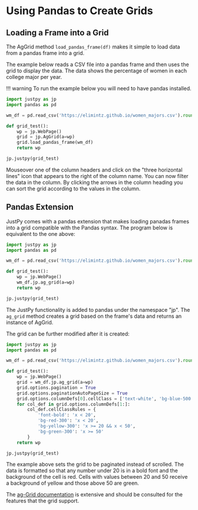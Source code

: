 # Using Pandas to Create Grids

## Loading a Frame into a Grid

The AgGrid method `load_pandas_frame(df)` makes it simple to load data from a pandas frame into a grid.

The example below reads a CSV file into a pandas frame and then uses the grid to display the data. The data shows the percentage of women in each college major per year.

!!! warning
    To run the example below you will need to have pandas installed.

```python
import justpy as jp
import pandas as pd

wm_df = pd.read_csv('https://elimintz.github.io/women_majors.csv').round(2)

def grid_test():
    wp = jp.WebPage()
    grid = jp.AgGrid(a=wp)
    grid.load_pandas_frame(wm_df)
    return wp

jp.justpy(grid_test)
```

Mouseover one of the column headers and click on the "three horizontal lines" <i class="fas fa-bars"></i> icon that appears to the right of the column name. You can now filter the data in the column. By clicking the arrows in the column heading you can sort the grid according to the values in the column.

## Pandas Extension

JustPy comes with a pandas extension that makes loading panadas frames into a grid compatible with the Pandas syntax.
The program below is equivalent to the one above:

```python
import justpy as jp
import pandas as pd

wm_df = pd.read_csv('https://elimintz.github.io/women_majors.csv').round(2)

def grid_test():
    wp = jp.WebPage()
    wm_df.jp.ag_grid(a=wp)
    return wp

jp.justpy(grid_test)
```

The JustPy functionality is added to pandas under the namespace "jp". The `ag_grid` method creates a grid based on the frame's data and returns an instance of AgGrid.

The grid can be further modified after it is created:

```python
import justpy as jp
import pandas as pd

wm_df = pd.read_csv('https://elimintz.github.io/women_majors.csv').round(2)

def grid_test():
    wp = jp.WebPage()
    grid = wm_df.jp.ag_grid(a=wp)
    grid.options.pagination = True
    grid.options.paginationAutoPageSize = True
    grid.options.columnDefs[0].cellClass = ['text-white', 'bg-blue-500', 'hover:bg-blue-200']
    for col_def in grid.options.columnDefs[1:]:
        col_def.cellClassRules = {
            'font-bold': 'x < 20',
            'bg-red-300': 'x < 20',
            'bg-yellow-300': 'x >= 20 && x < 50',
            'bg-green-300': 'x >= 50'
        }
    return wp

jp.justpy(grid_test)
```

The example above sets the grid to be paginated instead of scrolled. The data is formatted so that any number under 20 is in a bold font and the background of the cell is red. Cells with values between 20 and 50 receive a background of yellow and those above 50 are green.

The [ag-Grid documentation](https://www.ag-grid.com/documentation-main/documentation.php) is extensive and should be consulted for the features that the grid support.
